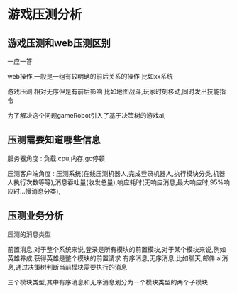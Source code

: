 # 游戏压测分析

## 游戏压测和web压测区别

一应一答


web操作,一般是一组有较明确的前后关系的操作
比如xx系统

游戏压测
相对无序但是有前后影响
比如地图战斗,玩家时刻移动,同时发出技能指令

为了解决这个问题gameRobot引入了基于决策树的游戏ai,

## 压测需要知道哪些信息

服务器角度 : 负载:cpu,内存,gc停顿

压测客户端角度 : 压测系统(在线压测机器人,完成登录机器人,执行模块分类,机器人执行次数等等),消息吞吐量(收发总量),响应耗时(无响应消息,最大响应时,95%响应时...慢消息分类),

## 压测业务分析

压测的消息类型

前置消息,对于整个系统来说,登录是所有模块的前置模块,对于某个模块来说,例如英雄养成,获得英雄是整个模块的前置请求
有序消息,无序消息,比如聊天,邮件
ai消息,通过决策树判断当前模块需要执行的消息

三个模块类型,其中有序消息和无序消息划分为一个模块类型的两个子模块

